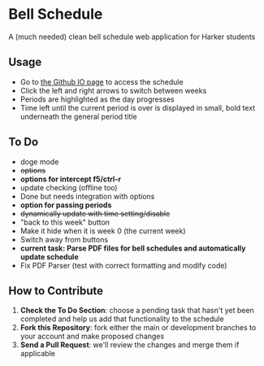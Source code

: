 # Bell Schedule

A (much needed) clean bell schedule web application for Harker students

## Usage
* Go to [the Github IO page](http://iluvredwall.github.io/bellschedule/) to access the schedule
* Click the left and right arrows to switch between weeks
* Periods are highlighted as the day progresses
* Time left until the current period is over is displayed in small, bold text underneath the general period title

## To Do
* doge mode
* ~~options~~
 * **options for intercept f5/ctrl-r**
 * update checking (offline too)
  * Done but needs integration with options
 * **option for passing periods**
 * ~~dynamically update with time setting/disable~~
* "back to this week" button
 * Make it hide when it is week 0 (the current week)
 * Switch away from buttons
* **current task: Parse PDF files for bell schedules and automatically update schedule**
 * Fix PDF Parser (test with correct formatting and modify code) 

## How to Contribute
1. **Check the To Do Section**: choose a pending task that hasn't yet been completed and help us add that functionality to the schedule
2. **Fork this Repository**: fork either the main or development branches to your account and make proposed changes
3. **Send a Pull Request**: we'll review the changes and merge them if applicable
